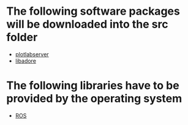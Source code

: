 <!--
********************************************************************************
* Copyright (C) 2017-2020 German Aerospace Center (DLR). 
* Eclipse ADORe, Automated Driving Open Research https://eclipse.org/adore
*
* This program and the accompanying materials are made available under the 
* terms of the Eclipse Public License 2.0 which is available at
* http://www.eclipse.org/legal/epl-2.0.
*
* SPDX-License-Identifier: EPL-2.0 
*
* Contributors: 
*   Daniel Heß - initial API and implementation
********************************************************************************
-->
# The following software packages will be downloaded into the src folder
- [plotlabserver](https://github.com/dlr-ts/plotlabserver)
- [libadore](https://github.com/dlr-ts/libadore)
# The following libraries have to be provided by the operating system
- [ROS](http://wiki.ros.org/melodic/)

